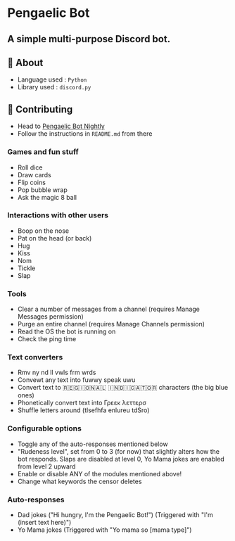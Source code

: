 # Pengaelic Bot
## A simple multi-purpose Discord bot.

## 📄 About

- Language used : `Python`
- Library used : `discord.py`

## 🤝 Contributing

- Head to <a href="https://github.com/SuperTux20/Pengaelic-Bot-Nightly">Pengaelic Bot Nightly</a>
- Follow the instructions in `README.md` from there

### Games and fun stuff
- Roll dice
- Draw cards
- Flip coins
- Pop bubble wrap
- Ask the magic 8 ball
### Interactions with other users
- Boop on the nose
- Pat on the head (or back)
- Hug
- Kiss
- Nom
- Tickle
- Slap
### Tools
- Clear a number of messages from a channel (requires Manage Messages permission)
- Purge an entire channel (requires Manage Channels permission)
- Read the OS the bot is running on
- Check the ping time
### Text converters
- Rmv ny nd ll vwls frm wrds
- Convewt any text into fuwwy speak uwu
- Convert text to 🇷🇪🇬🇮🇴🇳🇦🇱 🇮🇳🇩🇮🇨🇦🇹🇴🇷 characters (the big blue ones)
- Phonetically convert text into Γρεεκ λεττερσ
- Shuffle letters around (tlsefhfa enlureu tdSro)
### Configurable options
- Toggle any of the auto-responses mentioned below
- "Rudeness level", set from 0 to 3 (for now) that slightly alters how the bot responds. Slaps are disabled at level 0, Yo Mama jokes are enabled from level 2 upward
- Enable or disable ANY of the modules mentioned above!
- Change what keywords the censor deletes
### Auto-responses
- Dad jokes ("Hi hungry, I'm the Pengaelic Bot!") (Triggered with "I'm (insert text here)")
- Yo Mama jokes (Triggered with "Yo mama so [mama type]")